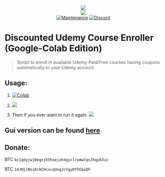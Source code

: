 <p align="center">
    <img src="https://github.com/techtanic/Discounted-Udemy-Course-Enroller/blob/master/DUCE-LOGO.png?raw=true">
    <br/>
    <img src="https://forthebadge.com/images/badges/made-with-python.svg">
    <br/>
    <a href="https://github.com/techtanic/DUCE-Google-Colab/graphs/commit-activity"><img alt="Maintenance" src="https://img.shields.io/badge/Maintained%3F-yes-green.svg?style=for-the-badge"></a>
    <a target="_blank" href="https://discord.gg/wFsfhJh4Rh"><img alt="Discord" src="https://img.shields.io/discord/703266580846346361.svg?label=Discord&logo=Discord&colorB=7289da&style=for-the-badge"></a>
    <br/>
</p>

# Discounted Udemy Course Enroller (Google-Colab Edition)

>Script to enroll in available Udemy Paid/Free courses having coupons automatically to your Udemy account.

## Usage:
1. <a href="https://colab.research.google.com/github/techtanic/DUCE-Google-Colab/blob/master/DUCE.ipynb" target=_blank><img alt="Colab" src="https://img.shields.io/static/v1?message=Open%20in%20Colab&logo=Google-Colab&labelColor=5c5c5c&color=1182c3&label=%20&style=for-the-badge"></a>
2. ![](https://cdn.discordapp.com/attachments/823472016999972884/844843004841295881/unknown.png)

3. Then if you ever want to run it again. ![](https://cdn.discordapp.com/attachments/823472016999972884/844843819265818634/unknown.png)


## Gui version can be found [here](https://techtanic.github.io/duce/)

## Donate:

BTC `bc1qdyjwj0eqxjk5hxejah4gyclrumwtqs3hqp63uz` 

BTC `14JNjiNoiKcbCHcxcqUxgJcVgyDfhGbxQF`
 
